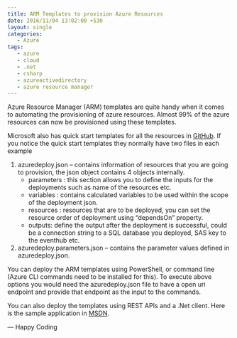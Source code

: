 ```yaml
---
title: ARM Templates to provision Azure Resources
date: 2016/11/04 13:02:00 +530
layout: single
categories: 
   - Azure
tags:
   - azure
   - cloud
   - .net
   - csharp
   - azureactivedirectory
   - azure resource manager
---
```


Azure Resource Manager (ARM) templates are quite handy when it comes to automating the provisioning of azure resources. Almost 99% of the azure resources can now be provisioned using these templates.

Microsoft also has quick start templates for all the resources in [GitHub](https://github.com/Azure/azure-quickstart-templates). If you notice the quick start templates they normally have two files in each example

1. azuredeploy.json – contains information of resources that you are going to provision, the json object contains 4 objects internally.
   * parameters : this section allows you to define the inputs for the deployments such as name of the resources etc.
   * variables : contains calculated variables to be used within the scope of the deployment json.
   * resources : resources that are to be deployed, you can set the resource order of deployment using “dependsOn” property.
   * outputs: define the output after the deployment is successful, could be a connection string to a SQL database you deployed, SAS key to the eventhub etc.
2. azuredeploy.parameters.json – contains the parameter values defined in azuredeploy.json.
   
You can deploy the ARM templates using PowerShell, or command line (Azure CLI commands need to be installed for this). To execute above options you would need the azuredeploy.json file to have a open uri endpoint and provide that endpoint as the input to the commands.

You can also deploy the templates using REST APIs and a .Net client. Here is the sample application in [MSDN](https://azure.microsoft.com/en-us/documentation/articles/virtual-machines-windows-csharp-template/).

— Happy Coding